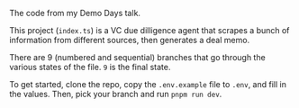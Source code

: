 The code from my Demo Days talk.

This project (`index.ts`) is a VC due dilligence agent that scrapes a bunch of information from different sources, then generates a deal memo.

There are 9 (numbered and sequential) branches that go through the various states of the file. `9` is the final state.


To get started, clone the repo, copy the `.env.example` file to `.env`, and fill in the values. Then, pick your branch and run `pnpm run dev`.